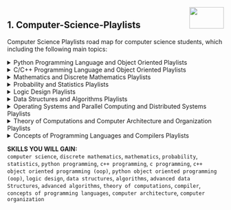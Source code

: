 <img align="right" width="80" height="50" src="https://github.com/cs-MohamedAyman/YouTube-Playlists/blob/master/organizations-logos/youtube.jpg">

## 1. Computer-Science-Playlists
Computer Science Playlists road map for computer science students, which including the following main topics:

<details>
	<summary>Python Programming Language and Object Oriented Playlists</summary>

<h3>-  Introduction to Computer Science</h3>
<b>-  MIT OpenCourseWare</b> <a href="https://www.youtube.com/playlist?list=PLB2BE3D6CA77BB8F7">MIT 6.00SC Introduction to Computer Science and Programming</a>, <b>38 Videos</b>, <b>35 Hours</b><br>
<b>-  freeCodeCamp.org</b> <a href="https://www.youtube.com/playlist?list=PLWKjhJtqVAbmGw5fN5BQlwuug-8bDmabi">Introduction to Computer Science - Harvard's CS50</a>, <b>9 Videos</b>, <b>20 Hours</b><br>
<b>-  Tutorials Point (India) Ltd.</b> <a href="https://www.youtube.com/playlist?list=PLWPirh4EWFpF_2T13UeEgZWZHc8nHBuXp">Computer Fundamentals</a>, <b>48 Videos</b>, <b>5 Hours</b><br>
<b>-  Advanced Placement</b> <a href="https://www.youtube.com/playlist?list=PLoGgviqq4844vbwcKegJgIxSQyVHDzSXT">AP Computer Science Principles</a>, <b>10 Videos</b>, <b>5 Hours</b><br>
<b>-  Edupedia World</b> <a href="https://www.youtube.com/playlist?list=PLJumA3phskPG9W5-B5AadXzl-SdvtStfW">Computer Science (Grade 8): Introduction to Computers</a>, <b>22 Videos</b>, <b>5 Hours</b><br>
<b>-  MrBrownCS</b> <a href="https://www.youtube.com/playlist?list=PL04uZ7242_M5R4J79nzuq4u7GT6_WYv1M">Cambridge A Level Computer Science: Theory Fundamentals</a>, <b>27 Videos</b>, <b>5 Hours</b><br>
<b>-  Computer Education For all</b> <a href="https://www.youtube.com/playlist?list=PLYsKWjcnp5DKS0wdoYR2FA0gt25jjBAlV">Introduction to Computers Complete Tutorials</a>, <b>13 Videos</b>, <b>5 Hours</b><br>

<h3>-  Python, Object Oriented</h3>
<b>-  MIT OpenCourseWare</b> <a href="https://www.youtube.com/playlist?list=PLUl4u3cNGP63WbdFxL8giv4yhgdMGaZNA">Introduction to Computer Science and Programming in Python. Fall 2016</a>, <b>38 Videos</b>, <b>5 Hours</b><br>
<b>-  freeCodeCamp.org</b> <a href="https://www.youtube.com/playlist?list=PLWKjhJtqVAbnqBxcdjVGgT3uVR10bzTEB">Python Tutorials</a>, <b>25 Videos</b>, <b>50 Hours</b><br>
<b>-  thenewboston</b> <a href="https://www.youtube.com/playlist?list=PL6gx4Cwl9DGAcbMi1sH6oAMk4JHw91mC_">Python 3.4 Programming Tutorials</a>, <b>56 Videos</b>, <b>5 Hours</b><br>
<b>-  edureka!</b> <a href="https://www.youtube.com/playlist?list=PL9ooVrP1hQOHY-BeYrKHDrHKphsJOyRyu">Python Tutorial For Beginners | Edureka</a>, <b>181 Videos</b>, <b>45 Hours</b><br>
<b>-  Telusko</b> <a href="https://www.youtube.com/playlist?list=PLsyeobzWxl7poL9JTVyndKe62ieoN-MZ3">Python Tutorial for Beginners</a>, <b>110 Videos</b>, <b>20 Hours</b><br>
<b>-  ProgrammingKnowledge</b> <a href="https://www.youtube.com/playlist?list=PLS1QulWo1RIaJECMeUT4LFwJ-ghgoSH6n">Python Tutorial for Beginners (For Absolute Beginners)</a>, <b>216 Videos</b>, <b>40 Hours</b><br>
<b>-  ProgrammingKnowledge</b> <a href="https://www.youtube.com/playlist?list=PLS1QulWo1RIYt4e0WnBp-ZjCNq8X0FX0J">Python 3 Tutorial for Beginners</a>, <b>179 Videos</b>, <b>30 Hours</b><br>
<b>-  ProgrammingKnowledge</b> <a href="https://www.youtube.com/playlist?list=PLS1QulWo1RIZ77GWt3rQUggB7vm46ylYO">Object-Oriented Programming (OOP) in Python 3</a>, <b>26 Videos</b>, <b>5 Hours</b><br>
<b>-  Clever Programmer</b> <a href="https://www.youtube.com/playlist?list=PL-J2q3Ga50oMjIbufBm0Xpz2gjCWDGimv">Learn Python Programming</a>, <b>38 Videos</b>, <b>10 Hours</b><br>
<b>-  CodeWithHarry</b> <a href="https://www.youtube.com/playlist?list=PLu0W_9lII9agICnT8t4iYVSZ3eykIAOME">Python Tutorials For Absolute Beginners In Hindi</a>, <b>129 Videos</b>, <b>25 Hours</b><br>
<b>-  The Net Ninja</b> <a href="https://www.youtube.com/playlist?list=PL4cUxeGkcC9idu6GZ8EU_5B6WpKTdYZbK">Python 3 Tutorial for Beginners</a>, <b>29 Videos</b>, <b>5 Hours</b><br>
<b>-  Intellipaat</b> <a href="https://www.youtube.com/playlist?list=PLVHgQku8Z9362QT__l8haMT9g4XrQ8nnq">Python Tutorial for Beginners</a>, <b>75 Videos</b>, <b>40 Hours</b><br>
<b>-  Simplilearn</b> <a href="https://www.youtube.com/playlist?list=PLEiEAq2VkUUKoW1o-A-VEmkoGKSC26i_I">Python Tutorial Videos | Simplilearn</a>, <b>49 Videos</b>, <b>20 Hours</b><br>
<b>-  Tech With Tim</b> <a href="https://www.youtube.com/playlist?list=PLzMcBGfZo4-mFu00qxl0a67RhjjZj3jXm">Python Programming Tutorials</a>, <b>20 Videos</b>, <b>5 Hours</b><br>
<b>-  Microsoft Developer</b> <a href="https://www.youtube.com/playlist?list=PLlrxD0HtieHhS8VzuMCfQD4uJ9yne1mE6">Python for Beginners</a>, <b>44 Videos</b>, <b>5 Hours</b><br>
<b>-  Sundeep Saradhi Kanthety</b> <a href="https://www.youtube.com/playlist?list=PLLOxZwkBK52DmuHRO3UNpqAzDF57FtIxk">Python Programming for Beginners</a>, <b>71 Videos</b>, <b>25 Hours</b><br>
<b>-  Harshit vashisth</b> <a href="https://www.youtube.com/playlist?list=PLwgFb6VsUj_lQTpQKDtLXKXElQychT_2j">Complete Python tutorial in Hindi (2020)</a>, <b>241 Videos</b>, <b>20 Hours</b><br>
<b>-  Amulya's Academy</b> <a href="https://www.youtube.com/playlist?list=PLzgPDYo_3xunqaoZnnTaoka2R6psn5u2T">Python Programming Video Tutorials for Beginners</a>, <b>279 Videos</b>, <b>25 Hours</b><br>

</details>
<details>
	<summary>C/C++ Programming Language and Object Oriented Playlists</summary>

</details>
<details>
	<summary>Mathematics and Discrete Mathematics Playlists</summary>

</details>
<details>
	<summary>Probability and Statistics Playlists</summary>

</details>
<details>
	<summary>Logic Design Playlists</summary>

</details>
<details>
	<summary>Data Structures and Algorithms Playlists</summary>

</details>
<details>
	<summary>Operating Systems and Parallel Computing and Distributed Systems Playlists</summary>

</details>
<details>
	<summary>Theory of Computations and Computer Architecture and Organization Playlists</summary>

</details>
<details>
	<summary>Concepts of Programming Languages and Compilers Playlists</summary>

</details>

**SKILLS YOU WILL GAIN:**<br>
`computer science`, `discrete mathematics`, `mathematics`, `probability`, `statistics`, `python programming`, `c++ programming`, `c programming`, `c++ object oriented programming (oop)`, `python object oriented programming (oop)`, `logic design`, `data structures`, `algorithms`, `advanced data Structures`, `advanced algorithms`, `theory of computations`, `compiler`, `concepts of programming languages`, `computer architecture`, `computer organization`
